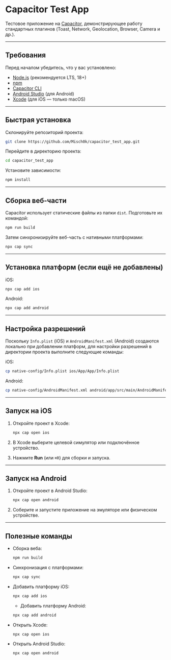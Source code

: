 # Capacitor Test App

Тестовое приложение на [Capacitor](https://capacitorjs.com/), демонстрирующее работу стандартных плагинов (Toast, Network, Geolocation, Browser, Camera и др.).

---

## Требования

Перед началом убедитесь, что у вас установлено:

* [Node.js](https://nodejs.org/) (рекомендуется LTS, 18+)
* [npm](https://www.npmjs.com/)
* [Capacitor CLI](https://capacitorjs.com/docs/getting-started/environment-setup)
* [Android Studio](https://developer.android.com/studio) (для Android)
* [Xcode](https://developer.apple.com/xcode/) (для iOS — только macOS)

---

## Быстрая установка

Склонируйте репозиторий проекта:

```bash
git clone https://github.com/Misch0k/capacitor_test_app.git
```

Перейдите в директорию проекта:

```bash
cd capacitor_test_app
```

Установите зависимости:

```bash
npm install
```

---

## Сборка веб-части

Capacitor использует статические файлы из папки `dist`. Подготовьте их командой:

```bash
npm run build
```

Затем синхронизируйте веб-часть с нативными платформами:

```bash
npx cap sync
```

---

## Установка платформ (если ещё не добавлены)

iOS:

```bash
npx cap add ios
```

Android:

```bash
npx cap add android
```

---

## Настройка разрешений

Поскольку `Info.plist` (iOS) и `AndroidManifest.xml` (Android) создаются локально при добавлении платформ, для настройки разрешений в директории проекта выполните следующие команды:

iOS:

```bash
cp native-config/Info.plist ios/App/App/Info.plist
```

Android:

```bash
cp native-config/AndroidManifest.xml android/app/src/main/AndroidManifest.xml
```

---

## Запуск на iOS

1. Откройте проект в Xcode:

   ```bash
   npx cap open ios
   ```
2. В Xcode выберите целевой симулятор или подключённое устройство.
3. Нажмите **Run** (или `⌘R`) для сборки и запуска.

---

## Запуск на Android

1. Откройте проект в Android Studio:

   ```bash
   npx cap open android
   ```
2. Соберите и запустите приложение на эмуляторе или физическом устройстве.

---

## Полезные команды

* Сборка веба:

  ```bash
  npm run build
  ```
* Синхронизация с платформами:

  ```bash
  npx cap sync
  ```
* Добавить платформу iOS:

  ```bash
  npx cap add ios
  ```
  * Добавить платформу Android:

  ```bash
  npx cap add android
  ```
* Открыть Xcode:

  ```bash
  npx cap open ios
  ```
* Открыть Android Studio:

  ```bash
  npx cap open android
  ```